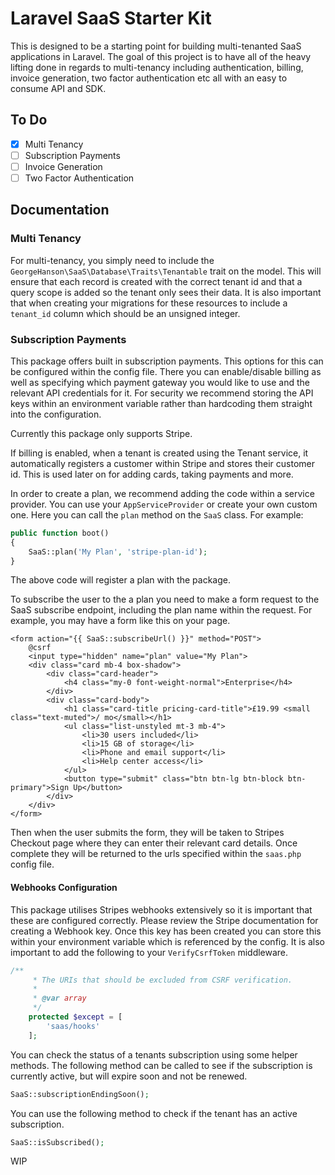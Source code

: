 # Laravel SaaS Starter Kit

This is designed to be a starting point for building multi-tenanted SaaS applications in Laravel. The goal of this project
is to have all of the heavy lifting done in regards to multi-tenancy including authentication, billing, invoice generation,
two factor authentication etc all with an easy to consume API and SDK.

## To Do
- [x] Multi Tenancy
- [ ] Subscription Payments
- [ ] Invoice Generation
- [ ] Two Factor Authentication

## Documentation

### Multi Tenancy
For multi-tenancy, you simply need to include the `GeorgeHanson\SaaS\Database\Traits\Tenantable` trait on the model. This
will ensure that each record is created with the correct tenant id and that a query scope is added so the tenant only sees
their data. It is also important that when creating your migrations for these resources to include a `tenant_id` column which
should be an unsigned integer.

### Subscription Payments

This package offers built in subscription payments. This options for this can be configured within the config file.
There you can enable/disable billing as well as specifying which payment gateway you would like to use and the relevant
API credentials for it. For security we recommend storing the API keys within an environment variable rather than hardcoding
them straight into the configuration.

Currently this package only supports Stripe.

If billing is enabled, when a tenant is created using the Tenant service, it automatically registers a customer within
Stripe and stores their customer id. This is used later on for adding cards, taking payments and more.

In order to create a plan, we recommend adding the code within a service provider. You can use your `AppServiceProvider`
or create your own custom one. Here you can call the `plan` method on the `SaaS` class. For example:

```php
public function boot()
{
    SaaS::plan('My Plan', 'stripe-plan-id');
}
```

The above code will register a plan with the package.

To subscribe the user to the a plan you need to make a form request to the SaaS subscribe endpoint, including the plan
name within the request. For example, you may have a form like this on your page.

```blade
<form action="{{ SaaS::subscribeUrl() }}" method="POST">
    @csrf
    <input type="hidden" name="plan" value="My Plan">
    <div class="card mb-4 box-shadow">
        <div class="card-header">
            <h4 class="my-0 font-weight-normal">Enterprise</h4>
        </div>
        <div class="card-body">
            <h1 class="card-title pricing-card-title">£19.99 <small class="text-muted">/ mo</small></h1>
            <ul class="list-unstyled mt-3 mb-4">
                <li>30 users included</li>
                <li>15 GB of storage</li>
                <li>Phone and email support</li>
                <li>Help center access</li>
            </ul>
            <button type="submit" class="btn btn-lg btn-block btn-primary">Sign Up</button>
        </div>
    </div>
</form>
```

Then when the user submits the form, they will be taken to Stripes Checkout page where they can enter their relevant card
details. Once complete they will be returned to the urls specified within the `saas.php` config file.

#### Webhooks Configuration
This package utilises Stripes webhooks extensively so it is important that these are configured correctly. Please review the Stripe
documentation for creating a Webhook key. Once this key has been created you can store this within your environment variable which is
referenced by the config. It is also important to add the following to your `VerifyCsrfToken` middleware.

```php
/**
     * The URIs that should be excluded from CSRF verification.
     *
     * @var array
     */
    protected $except = [
        'saas/hooks'
    ];
```

You can check the status of a tenants subscription using some helper methods. The following method can be called to see if
the subscription is currently active, but will expire soon and not be renewed.

```php
SaaS::subscriptionEndingSoon();
```

You can use the following method to check if the tenant has an active subscription.

```php
SaaS::isSubscribed();
```

WIP
